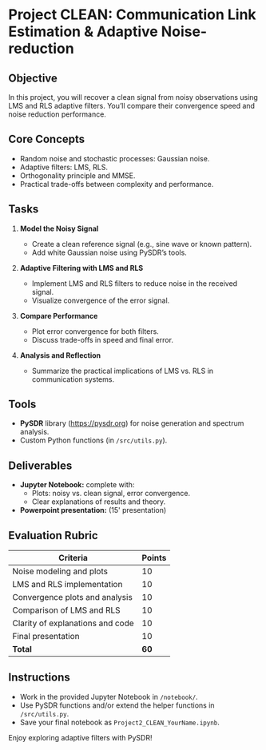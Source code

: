 
# Project CLEAN: Communication Link Estimation & Adaptive Noise-reduction

## Objective
In this project, you will recover a clean signal from noisy observations using LMS and RLS adaptive filters. You’ll compare their convergence speed and noise reduction performance.

## Core Concepts
- Random noise and stochastic processes: Gaussian noise.
- Adaptive filters: LMS, RLS.
- Orthogonality principle and MMSE.
- Practical trade-offs between complexity and performance.

## Tasks
1. **Model the Noisy Signal**
   - Create a clean reference signal (e.g., sine wave or known pattern).
   - Add white Gaussian noise using PySDR’s tools.

2. **Adaptive Filtering with LMS and RLS**
   - Implement LMS and RLS filters to reduce noise in the received signal.
   - Visualize convergence of the error signal.

3. **Compare Performance**
   - Plot error convergence for both filters.
   - Discuss trade-offs in speed and final error.

4. **Analysis and Reflection**
   - Summarize the practical implications of LMS vs. RLS in communication systems.

## Tools
- **PySDR** library (https://pysdr.org) for noise generation and spectrum analysis.
- Custom Python functions (in `/src/utils.py`).

## Deliverables
- **Jupyter Notebook:** complete with:
  - Plots: noisy vs. clean signal, error convergence.
  - Clear explanations of results and theory.
- **Powerpoint presentation:** (15' presentation)

## Evaluation Rubric
| Criteria                                  | Points |  
|-------------------------------------------|--------|  
| Noise modeling and plots                  | 10     |  
| LMS and RLS implementation                | 10     |  
| Convergence plots and analysis            | 10     |  
| Comparison of LMS and RLS                 | 10     |  
| Clarity of explanations and code          | 10     |  
| Final presentation                        | 10     |  
| **Total**                                 | **60** |  

## Instructions
- Work in the provided Jupyter Notebook in `/notebook/`.
- Use PySDR functions and/or extend the helper functions in `/src/utils.py`.
- Save your final notebook as `Project2_CLEAN_YourName.ipynb`.

Enjoy exploring adaptive filters with PySDR!
